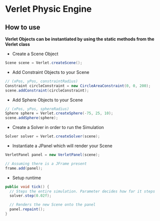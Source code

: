 # Verlet Physic Engine

## How to use

**Verlet Objects can be instantiated by using the static methods from the Verlet class**

- Create a Scene Object
```java
Scene scene = Verlet.createScene();
```
- Add Constraint Objects to your Scene
```java
// (xPos, yPos, constraintRadius)
Constraint circleConstraint = new CircleAreaConstraint(0, 0, 200);
scene.addConstraint(circleConstraint);
```
- Add Sphere Objects to your Scene
```java
// (xPos, yPos, sphereRadius)
Sphere sphere = Verlet.createSphere(-75, 25, 10);
scene.addSphere(sphere);
```
- Create a Solver in order to run the Simulation
```java
Solver solver = Verlet.createSolver(scene);
```
- Instantiate a JPanel which will render your Scene
```java
VerletPanel panel = new VerletPanel(scene);

// Assuming there is a JFrame present
frame.add(panel);
```
- Setup runtime
```java
public void tick() {
  // Steps the entire simulation. Parameter decides how far it steps
  solver.step(0.02f);

  // Renders the new Scene onto the panel
  panel.repaint();
}
```

